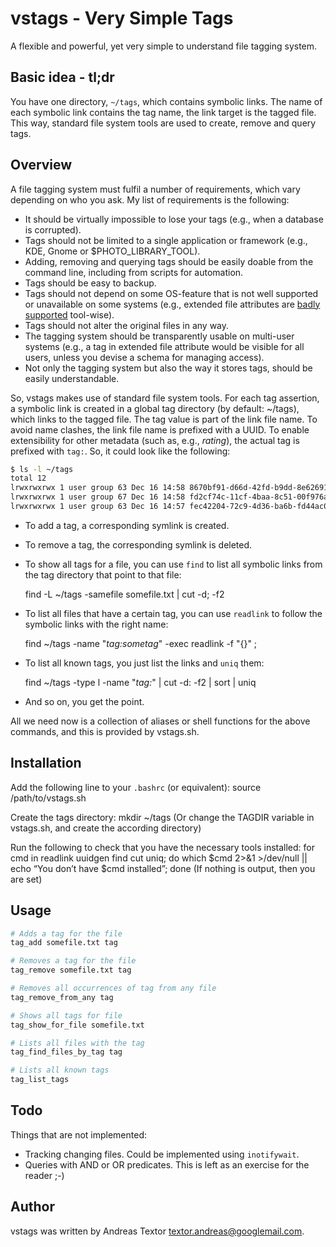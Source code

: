 vstags - Very Simple Tags
=========================

A flexible and powerful, yet very simple to understand file tagging system.

Basic idea - tl;dr
------------------

You have one directory, `~/tags`, which contains symbolic links. The name of each symbolic link contains the tag name, the link target is the tagged file.
This way, standard file system tools are used to create, remove and query tags.


Overview
--------

A file tagging system must fulfil a number of requirements, which vary depending on who you ask. My list of requirements is the following: 
* It should be virtually impossible to lose your tags (e.g., when a database is corrupted).
* Tags should not be limited to a single application or framework (e.g., KDE, Gnome or $PHOTO_LIBRARY_TOOL).
* Adding, removing and querying tags should be easily doable from the command line, including from scripts for automation.
* Tags should be easy to backup.
* Tags should not depend on some OS-feature that is not well supported or unavailable on some systems
(e.g., extended file attributes are [badly supported](http://www.lesbonscomptes.com/pages/extattrs.html) tool-wise).
* Tags should not alter the original files in any way.
* The tagging system should be transparently usable on multi-user systems (e.g., a tag in extended file attribute would be visible for all users, unless you devise a schema for managing access).
* Not only the tagging system but also the way it stores tags, should be easily understandable.

So, vstags makes use of standard file system tools.
For each tag assertion, a symbolic link is created in a global tag directory (by default: ~/tags), which links to the tagged file. The tag value is part of the link file name.
To avoid name clashes, the link file name is prefixed with a UUID. To enable extensibility for other metadata (such as, e.g., *rating*), the actual tag is prefixed with `tag:`. So, it could
look like the following:

```sh
$ ls -l ~/tags
total 12
lrwxrwxrwx 1 user group 63 Dec 16 14:58 8670bf91-d66d-42fd-b9dd-8e62691d7ebb;tag:family -> /home/user/photos/dscn001.jpg
lrwxrwxrwx 1 user group 67 Dec 16 14:58 fd2cf74c-11cf-4baa-8c51-00f976ab2260;tag:work -> /home/user/documents/important.doc
lrwxrwxrwx 1 user group 63 Dec 16 14:57 fec42204-72c9-4d36-ba6b-fd44ac0e5bc2;tag:work -> /home/user/documents/chart.xls
```

* To add a tag, a corresponding symlink is created.
* To remove a tag, the corresponding symlink is deleted.
* To show all tags for a file, you can use `find` to list all symbolic links from the tag directory that point to that file:

	find -L ~/tags -samefile somefile.txt | cut -d\; -f2
* To list all files that have a certain tag, you can use `readlink` to follow the symbolic links with the right name:

	find ~/tags -name "*tag:sometag*" -exec readlink -f "{}" \;
* To list all known tags, you just list the links and `uniq` them:

	find ~/tags -type l -name "*tag:*" | cut -d\: -f2 | sort | uniq
* And so on, you get the point.

All we need now is a collection of aliases or shell functions for the above commands, and this is provided by vstags.sh.

Installation
------------

Add the following line to your `.bashrc` (or equivalent):
	source /path/to/vstags.sh

Create the tags directory:
	mkdir ~/tags 
(Or change the TAGDIR variable in vstags.sh, and create the according directory)

Run the following to check that you have the necessary tools installed:
	for cmd in readlink uuidgen find cut uniq; do which $cmd 2>&1 >/dev/null || echo “You don’t have $cmd installed”; done
(If nothing is output, then you are set)

Usage
-----

```sh
# Adds a tag for the file
tag_add somefile.txt tag

# Removes a tag for the file
tag_remove somefile.txt tag

# Removes all occurrences of tag from any file
tag_remove_from_any tag

# Shows all tags for file
tag_show_for_file somefile.txt

# Lists all files with the tag
tag_find_files_by_tag tag

# Lists all known tags
tag_list_tags
```

Todo
----

Things that are not implemented:
* Tracking changing files. Could be implemented using `inotifywait`.
* Queries with AND or OR predicates. This is left as an exercise for the reader ;-)

Author
------

vstags was written by Andreas Textor <textor.andreas@googlemail.com>.


